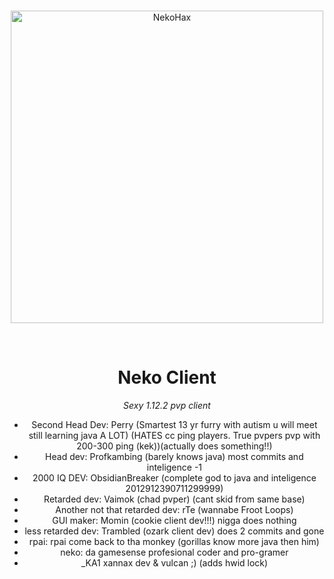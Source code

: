 <div align="center">
  <br />
  <p>
    <a href="https://discord.gg/yMC7PSTpfN"><img src="https://github.com/Crybaby6/-Neko-client-/blob/main/src/main/resources/nekohax.png?raw=true" width="500" alt="NekoHax" /></a>
  </p>
  <br />
  
# Neko Client

*Sexy 1.12.2 pvp client*
- Second Head Dev: Perry (Smartest 13 yr furry with autism u will meet still learning java A LOT) (HATES cc ping players. True pvpers pvp with 200-300 ping (kek))(actually does something!!)
- Head dev: Profkambing (barely knows java) most commits and inteligence -1
- 2000 IQ DEV: ObsidianBreaker (complete god to java and inteligence 2012912390711299999)
- Retarded dev: Vaimok (chad pvper) (cant skid from same base)
- Another not that retarded dev: rTe (wannabe Froot Loops)
- GUI maker: Momin (cookie client dev!!!) nigga does nothing
- less retarded dev: Trambled (ozark client dev) does 2 commits and gone
- rpai: rpai come back to tha monkey (gorillas know more java then him)
- neko: da gamesense profesional coder and pro-gramer
- _KA1 xannax dev & vulcan ;) (adds hwid lock)
